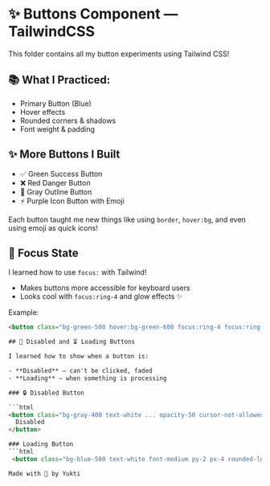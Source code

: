 # ✨ Buttons Component — TailwindCSS

This folder contains all my button experiments using Tailwind CSS!

## 📚 What I Practiced:
- Primary Button (Blue)
- Hover effects
- Rounded corners & shadows
- Font weight & padding

## ✨ More Buttons I Built

- ✅ Green Success Button
- ❌ Red Danger Button
- 🧊 Gray Outline Button
- ⚡ Purple Icon Button with Emoji

Each button taught me new things like using `border`, `hover:bg`, and even using emoji as quick icons!


## 👀 Focus State

I learned how to use `focus:` with Tailwind!

- Makes buttons more accessible for keyboard users
- Looks cool with `focus:ring-4` and glow effects ✨

Example:
```html
<button class="bg-green-500 hover:bg-green-600 focus:ring-4 focus:ring-green-300 ...">Success</button>

## 🛑 Disabled and ⏳ Loading Buttons

I learned how to show when a button is:

- **Disabled** – can't be clicked, faded
- **Loading** – when something is processing

### 🔒 Disabled Button

```html
<button class="bg-gray-400 text-white ... opacity-50 cursor-not-allowed" disabled>
  Disabled
</button>

### Loading Button
```html
 <button class="bg-blue-500 text-white font-medium py-2 px-4 rounded-lg flex items-center gap-2" > <span class="animate-spin rounded-full h-4 w-4 border-t-2 border-b-2 border-white" ></span>Loading...</button>

Made with 💖 by Yukti  
